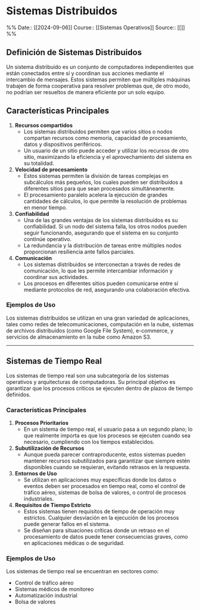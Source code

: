 # Sistemas Distribuidos

%%
Date:: [[2024-09-06]]
Course:: [[Sistemas Operativos]]
Source:: [[]]
%%

## Definición de Sistemas Distribuidos

Un sistema distribuido es un conjunto de computadores independientes que están conectados entre sí y coordinan sus acciones mediante el intercambio de mensajes. Estos sistemas permiten que múltiples máquinas trabajen de forma cooperativa para resolver problemas que, de otro modo, no podrían ser resueltos de manera eficiente por un solo equipo.

## Características Principales

1. **Recursos compartidos**
    - Los sistemas distribuidos permiten que varios sitios o nodos compartan recursos como memoria, capacidad de procesamiento, datos y dispositivos periféricos.
    - Un usuario de un sitio puede acceder y utilizar los recursos de otro sitio, maximizando la eficiencia y el aprovechamiento del sistema en su totalidad.
2. **Velocidad de procesamiento**
    - Estos sistemas permiten la división de tareas complejas en subcálculos más pequeños, los cuales pueden ser distribuidos a diferentes sitios para que sean procesados simultáneamente.
    - El procesamiento paralelo acelera la ejecución de grandes cantidades de cálculos, lo que permite la resolución de problemas en menor tiempo.
3. **Confiabilidad**
    - Una de las grandes ventajas de los sistemas distribuidos es su confiabilidad. Si un nodo del sistema falla, los otros nodos pueden seguir funcionando, asegurando que el sistema en su conjunto continúe operativo.
    - La redundancia y la distribución de tareas entre múltiples nodos proporcionan resiliencia ante fallos parciales.
4. **Comunicación**
    - Los sistemas distribuidos se interconectan a través de redes de comunicación, lo que les permite intercambiar información y coordinar sus actividades.
    - Los procesos en diferentes sitios pueden comunicarse entre sí mediante protocolos de red, asegurando una colaboración efectiva.

### Ejemplos de Uso

Los sistemas distribuidos se utilizan en una gran variedad de aplicaciones, tales como redes de telecomunicaciones, computación en la nube, sistemas de archivos distribuidos (como Google File System), e-commerce, y servicios de almacenamiento en la nube como Amazon S3.

---

## Sistemas de Tiempo Real

Los sistemas de tiempo real son una subcategoría de los sistemas operativos y arquitecturas de computadoras. Su principal objetivo es garantizar que los procesos críticos se ejecuten dentro de plazos de tiempo definidos.

### Características Principales

1. **Procesos Prioritarios**
    - En un sistema de tiempo real, el usuario pasa a un segundo plano; lo que realmente importa es que los procesos se ejecuten cuando sea necesario, cumpliendo con los tiempos establecidos.
2. **Subutilización de Recursos**
    - Aunque pueda parecer contraproducente, estos sistemas pueden mantener recursos subutilizados para garantizar que siempre estén disponibles cuando se requieran, evitando retrasos en la respuesta.
3. **Entornos de Uso**
    - Se utilizan en aplicaciones muy específicas donde los datos o eventos deben ser procesados en tiempo real, como el control de tráfico aéreo, sistemas de bolsa de valores, o control de procesos industriales.
4. **Requisitos de Tiempo Estricto**
    - Estos sistemas tienen requisitos de tiempo de operación muy estrictos. Cualquier desviación en la ejecución de los procesos puede generar fallos en el sistema.
    - Se diseñan para situaciones críticas donde un retraso en el procesamiento de datos puede tener consecuencias graves, como en aplicaciones médicas o de seguridad.

### Ejemplos de Uso

Los sistemas de tiempo real se encuentran en sectores como:
- Control de tráfico aéreo
- Sistemas médicos de monitoreo
- Automatización industrial
- Bolsa de valores
